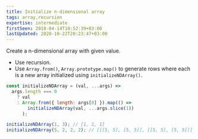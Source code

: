 ```yaml
---
title: Initialize n-dimensional array
tags: array,recursion
expertise: intermediate
firstSeen: 2018-04-14T10:52:39+03:00
lastUpdated: 2020-10-22T20:23:47+03:00
---
```


Create a n-dimensional array with given value.

- Use recursion.
- Use `Array.from()`, `Array.prototype.map()` to generate rows where each is a new array initialized using `initializeNDArray()`.

```js
const initializeNDArray = (val, ...args) =>
  args.length === 0
    ? val
    : Array.from({ length: args[0] }).map(() =>
        initializeNDArray(val, ...args.slice(1))
      );
```

```js
initializeNDArray(1, 3); // [1, 1, 1]
initializeNDArray(5, 2, 2, 2); // [[[5, 5], [5, 5]], [[5, 5], [5, 5]]]
```
